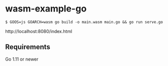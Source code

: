 # wasm-example-go

```
$ GOOS=js GOARCH=wasm go build -o main.wasm main.go && go run serve.go
```

http://localhost:8080/index.html

## Requirements

Go 1.11 or newer
